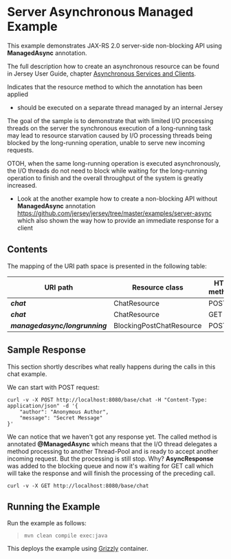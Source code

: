 <!--

    DO NOT ALTER OR REMOVE COPYRIGHT NOTICES OR THIS HEADER.

    Copyright (c) 2015-2017 Oracle and/or its affiliates. All rights reserved.

    The contents of this file are subject to the terms of either the GNU
    General Public License Version 2 only ("GPL") or the Common Development
    and Distribution License("CDDL") (collectively, the "License").  You
    may not use this file except in compliance with the License.  You can
    obtain a copy of the License at
    https://oss.oracle.com/licenses/CDDL+GPL-1.1
    or LICENSE.txt.  See the License for the specific
    language governing permissions and limitations under the License.

    When distributing the software, include this License Header Notice in each
    file and include the License file at LICENSE.txt.

    GPL Classpath Exception:
    Oracle designates this particular file as subject to the "Classpath"
    exception as provided by Oracle in the GPL Version 2 section of the License
    file that accompanied this code.

    Modifications:
    If applicable, add the following below the License Header, with the fields
    enclosed by brackets [] replaced by your own identifying information:
    "Portions Copyright [year] [name of copyright owner]"

    Contributor(s):
    If you wish your version of this file to be governed by only the CDDL or
    only the GPL Version 2, indicate your decision by adding "[Contributor]
    elects to include this software in this distribution under the [CDDL or GPL
    Version 2] license."  If you don't indicate a single choice of license, a
    recipient has the option to distribute your version of this file under
    either the CDDL, the GPL Version 2 or to extend the choice of license to
    its licensees as provided above.  However, if you add GPL Version 2 code
    and therefore, elected the GPL Version 2 license, then the option applies
    only if the new code is made subject to such option by the copyright
    holder.

-->

Server Asynchronous Managed Example
===================================

This example demonstrates JAX-RS 2.0 server-side non-blocking API using **ManagedAsync** annotation.

The full description how to create an asynchronous resource can be found in Jersey User Guide, chapter 
[Asynchronous Services and Clients](https://jersey.java.net/documentation/latest/async.html).

Indicates that the resource method to which the annotation has been applied
 * should be executed on a separate thread managed by an internal Jersey

The  goal of the sample is to demonstrate that with limited I/O processing threads
on the server the synchronous execution of a long-running task may lead to resource
starvation caused by I/O processing threads being blocked by the long-running
operation, unable to serve new incoming requests.

OTOH, when the same long-running operation is executed asynchronously, the I/O
threads do not need to block while waiting for the long-running operation to finish
and the overall throughput of the system is greatly increased.

- Look at the another example how to create a non-blocking API without **ManagedAsync**
annotation <https://github.com/jersey/jersey/tree/master/examples/server-async>
which also shown the way how to provide an immediate response for a client

Contents
--------

The mapping of the URI path space is presented in the following table:

URI path                        | Resource class            | HTTP methods
--------------------------------| --------------------------| --------------
**_chat_**                      | ChatResource              | POST
**_chat_**                      | ChatResource              | GET
**_managedasync/longrunning_**  | BlockingPostChatResource  | POST

Sample Response
---------------

This section shortly describes what really happens during the calls in this chat example.

We can start with POST request:
```
curl -v -X POST http://localhost:8080/base/chat -H "Content-Type: application/json" -d '{
    "author": "Anonymous Author",
    "message": "Secret Message"
}'
```

We can notice that we haven't got any response yet. The called method is annotated **@ManagedAsync**
which means that the I/O thread delegates a method processing to another Thread-Pool and is ready
to accept another incoming request. But the processing is still stop. Why? **AsyncResponse** was added
to the blocking queue and now it's waiting for GET call which will take the response and will finish the processing
of the preceding call.

```
curl -v -X GET http://localhost:8080/base/chat
```

Running the Example
-------------------

Run the example as follows:

>     mvn clean compile exec:java

This deploys the example using [Grizzly](http://grizzly.java.net/) container.
